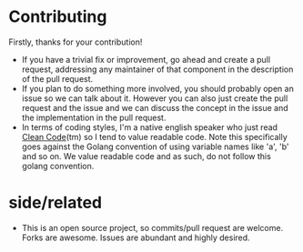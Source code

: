 # Contributing
Firstly, thanks for your contribution!

* If you have a trivial fix or improvement, go ahead and create a pull request, addressing any maintainer of that component in the description of the pull request.
* If you plan to do something more involved, you should probably open an issue so we can talk about it. However you can also just create the pull request and the issue and we can discuss the concept in the issue and the implementation in the pull request.
* In terms of coding styles, I'm a native english speaker who just read [Clean Code](https://www.amazon.com/Clean-Code-Handbook-Software-Craftsmanship/dp/0132350882)(tm) so I tend to value readable code.  Note this specifically goes against the Golang convention of using variable names like 'a', 'b' and so on.  We value readable code and as such, do not follow this golang convention.


# side/related 
* This is an open source project, so commits/pull request are welcome. Forks are awesome. Issues are abundant and highly desired. 

